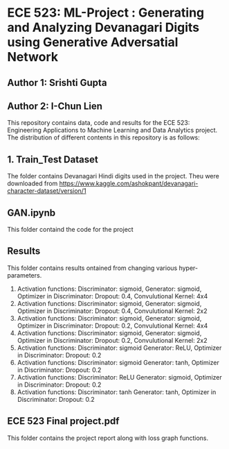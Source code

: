 # ECE 523: ML-Project : Generating and Analyzing Devanagari Digits using Generative Adversatial Network
## Author 1: Srishti Gupta
## Author 2: I-Chun Lien

This repository contains data, code and results for the ECE 523: Engineering Applications to Machine Learning and Data Analytics project. The distribution of different contents in this repository is as follows:

## 1. Train_Test Dataset
The folder contains Devanagari Hindi digits used in the project. Theu were downloaded from https://www.kaggle.com/ashokpant/devanagari-character-dataset/version/1

## GAN.ipynb
This folder containd the code for the project

## Results
This folder contains results ontained from changing various hyper-parameters. 
1) Activation functions: Discriminator: sigmoid, Generator: sigmoid, Optimizer in Discriminator: Dropout: 0.4, Convulutional Kernel: 4x4
2) Activation functions: Discriminator: sigmoid, Generator: sigmoid, Optimizer in Discriminator: Dropout: 0.4, Convulutional Kernel: 2x2
3) Activation functions: Discriminator: sigmoid, Generator: sigmoid, Optimizer in Discriminator: Dropout: 0.2, Convulutional Kernel: 4x4
4) Activation functions: Discriminator: sigmoid, Generator: sigmoid, Optimizer in Discriminator: Dropout: 0.2, Convulutional Kernel: 2x2
5) Activation functions: Discriminator: sigmoid Generator: ReLU, Optimizer in Discriminator: Dropout: 0.2
6) Activation functions: Discriminator: sigmoid Generator: tanh, Optimizer in Discriminator: Dropout: 0.2
7) Activation functions: Discriminator: ReLU Generator: sigmoid, Optimizer in Discriminator: Dropout: 0.2
8) Activation functions: Discriminator: tanh Generator: tanh, Optimizer in Discriminator: Dropout: 0.2

## ECE 523 Final project.pdf
This folder contains the project report along with loss graph functions.
